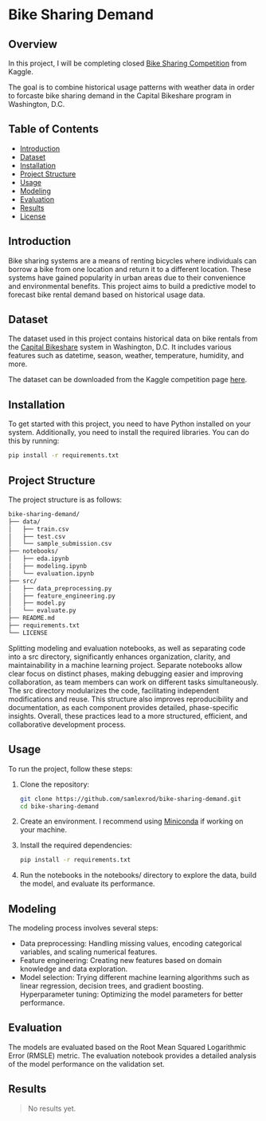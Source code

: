 # Bike Sharing Demand


## Overview 
In this project, I will be completing closed [Bike Sharing Competition](https://www.kaggle.com/c/bike-sharing-demand/overview) from Kaggle. 


The goal is to combine historical usage patterns with weather data in order to forcaste bike sharing demand in the Capital Bikeshare program in Washington, D.C.

## Table of Contents

- [Introduction](#introduction)
- [Dataset](#dataset)
- [Installation](#installation)
- [Project Structure](#project-structure)
- [Usage](#usage)
- [Modeling](#modeling)
- [Evaluation](#evaluation)
- [Results](#results)
- [License](#license)

## Introduction

Bike sharing systems are a means of renting bicycles where individuals can borrow a bike from one location and return it to a different location. These systems have gained popularity in urban areas due to their convenience and environmental benefits. This project aims to build a predictive model to forecast bike rental demand based on historical usage data.

## Dataset

The dataset used in this project contains historical data on bike rentals from the [Capital Bikeshare](https://www.capitalbikeshare.com/) system in Washington, D.C. It includes various features such as datetime, season, weather, temperature, humidity, and more.

The dataset can be downloaded from the Kaggle competition page [here](https://www.kaggle.com/competitions/bike-sharing-demand/data).

## Installation

To get started with this project, you need to have Python installed on your system. Additionally, you need to install the required libraries. You can do this by running:

```bash
pip install -r requirements.txt
```

## Project Structure
The project structure is as follows:

```bash
bike-sharing-demand/
├── data/
│   ├── train.csv
│   ├── test.csv
│   └── sample_submission.csv
├── notebooks/
│   ├── eda.ipynb
│   ├── modeling.ipynb
│   └── evaluation.ipynb
├── src/
│   ├── data_preprocessing.py
│   ├── feature_engineering.py
│   ├── model.py
│   └── evaluate.py
├── README.md
├── requirements.txt
└── LICENSE
```

Splitting modeling and evaluation notebooks, as well as separating code into a src directory, significantly enhances organization, clarity, and maintainability in a machine learning project. Separate notebooks allow clear focus on distinct phases, making debugging easier and improving collaboration, as team members can work on different tasks simultaneously. The src directory modularizes the code, facilitating independent modifications and reuse. This structure also improves reproducibility and documentation, as each component provides detailed, phase-specific insights. Overall, these practices lead to a more structured, efficient, and collaborative development process.

## Usage
To run the project, follow these steps:

1. Clone the repository:

    ```bash
    git clone https://github.com/samlexrod/bike-sharing-demand.git
    cd bike-sharing-demand
    ```

2. Create an environment. I recommend using [Miniconda](https://docs.anaconda.com/miniconda/) if working on your machine.

3. Install the required dependencies:
    ```bash
    pip install -r requirements.txt
    ```

4. Run the notebooks in the notebooks/ directory to explore the data, build the model, and evaluate its performance.

## Modeling
The modeling process involves several steps:

- Data preprocessing: Handling missing values, encoding categorical variables, and scaling numerical features.
- Feature engineering: Creating new features based on domain knowledge and data exploration.
- Model selection: Trying different machine learning algorithms such as linear regression, decision trees, and gradient boosting.
Hyperparameter tuning: Optimizing the model parameters for better performance.


## Evaluation
The models are evaluated based on the Root Mean Squared Logarithmic Error (RMSLE) metric. The evaluation notebook provides a detailed analysis of the model performance on the validation set.

## Results
> No results yet.
